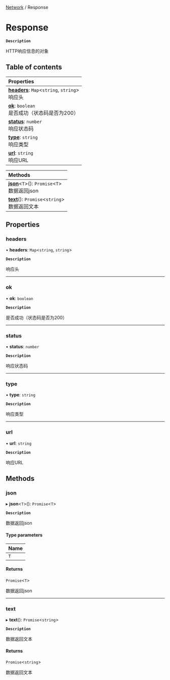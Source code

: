 [Network](../modules/Network.Network.md) / Response

# Response <Badge type="tip" text="Interface" /> <Score text="Response" />

**`Description`**

HTTP响应信息的对象

## Table of contents

| Properties |
| :-----|
| **[headers](Network.Response.md#headers)**: `Map`<`string`, `string`\> <br> 响应头|
| **[ok](Network.Response.md#ok)**: `boolean` <br> 是否成功（状态码是否为200）|
| **[status](Network.Response.md#status)**: `number` <br> 响应状态码|
| **[type](Network.Response.md#type)**: `string` <br> 响应类型|
| **[url](Network.Response.md#url)**: `string` <br> 响应URL|

| Methods |
| :-----|
| **[json](Network.Response.md#json)**<`T`\>(): `Promise`<`T`\> <br> 数据返回json|
| **[text](Network.Response.md#text)**(): `Promise`<`string`\> <br> 数据返回文本|

## Properties

### headers <Score text="headers" /> 

• **headers**: `Map`<`string`, `string`\>

**`Description`**

响应头

___

### ok <Score text="ok" /> 

• **ok**: `boolean`

**`Description`**

是否成功（状态码是否为200）

___

### status <Score text="status" /> 

• **status**: `number`

**`Description`**

响应状态码

___

### type <Score text="type" /> 

• **type**: `string`

**`Description`**

响应类型

___

### url <Score text="url" /> 

• **url**: `string`

**`Description`**

响应URL

## Methods

### json <Score text="json" /> 

▸ **json**<`T`\>(): `Promise`<`T`\>

**`Description`**

数据返回json <Badge type="tip" text="other" />


#### Type parameters

| Name |
| :------ |
| `T` |

#### Returns

`Promise`<`T`\>

数据返回json

___

### text <Score text="text" /> 

▸ **text**(): `Promise`<`string`\> <Badge type="tip" text="other" />

**`Description`**

数据返回文本


#### Returns

`Promise`<`string`\>

数据返回文本
